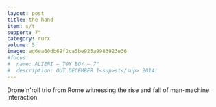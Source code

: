 ```yaml
---
layout: post
title: the hand
item: s/t
support: 7"
category: rurx
volume: 5
image: ad6ea60db69f2ca5be925a9983923e36
#focus:
#  name: ALIENI – TOY BOY – 7"
#  description: OUT DECEMBER 1<sup>st</sup> 2014!
---
```


Drone'n'roll trio from Rome witnessing the rise and fall of man-machine interaction.
